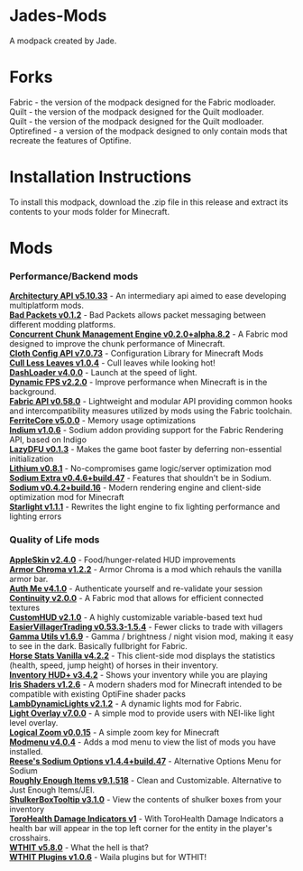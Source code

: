 # Jades-Mods
A modpack created by Jade.
# Forks
Fabric - the version of the modpack designed for the Fabric modloader.  
Quilt - the version of the modpack designed for the Quilt modloader.  
Quilt - the version of the modpack designed for the Quilt modloader.
Optirefined - a version of the modpack designed to only contain mods that recreate the features of Optifine.  
# Installation Instructions
To install this modpack, download the .zip file in this release and extract its contents to your mods folder for Minecraft.
# Mods
### Performance/Backend mods
**[Architectury API v5.10.33](https://modrinth.com/mod/architectury-api)** - An intermediary api aimed to ease developing multiplatform mods.  
**[Bad Packets v0.1.2](https://modrinth.com/mod/badpackets)** - Bad Packets allows packet messaging between different modding platforms.  
**[Concurrent Chunk Management Engine v0.2.0+alpha.8.2](https://modrinth.com/mod/c2me-fabric)** - A Fabric mod designed to improve the chunk performance of Minecraft.  
**[Cloth Config API v7.0.73](https://modrinth.com/mod/cloth-config)** - Configuration Library for Minecraft Mods  
**[Cull Less Leaves v1.0.4](https://modrinth.com/mod/cull-less-leaves)** - Cull leaves while looking hot!  
**[DashLoader v4.0.0](https://modrinth.com/mod/dashloader)** - Launch at the speed of light.  
**[Dynamic FPS v2.2.0](https://modrinth.com/mod/dynamic-fps)** - Improve performance when Minecraft is in the background.  
**[Fabric API v0.58.0](https://modrinth.com/mod/fabric-api)** - Lightweight and modular API providing common hooks and intercompatibility measures utilized by mods using the Fabric toolchain.  
**[FerriteCore v5.0.0](https://modrinth.com/mod/ferrite-core)** - Memory usage optimizations  
**[Indium v1.0.6](https://modrinth.com/mod/indium)** - Sodium addon providing support for the Fabric Rendering API, based on Indigo  
**[LazyDFU v0.1.3](https://modrinth.com/mod/lazydfu)** - Makes the game boot faster by deferring non-essential initialization  
**[Lithium v0.8.1](https://modrinth.com/mod/lithium)** - No-compromises game logic/server optimization mod  
**[Sodium Extra v0.4.6+build.47](https://modrinth.com/mod/sodium-extra)** - Features that shouldn't be in Sodium.  
**[Sodium v0.4.2+build.16](https://modrinth.com/mod/sodium)** - Modern rendering engine and client-side optimization mod for Minecraft  
**[Starlight v1.1.1](https://modrinth.com/mod/starlight)** - Rewrites the light engine to fix lighting performance and lighting errors
### Quality of Life mods
**[AppleSkin v2.4.0](https://modrinth.com/mod/appleskin)** - Food/hunger-related HUD improvements  
**[Armor Chroma v1.2.2](https://www.curseforge.com/minecraft/mc-mods/armor-chroma-for-fabric)** - Armor Chroma is a mod which rehauls the vanilla armor bar.  
**[Auth Me v4.1.0](https://modrinth.com/mod/auth-me)** - Authenticate yourself and re-validate your session  
**[Continuity v2.0.0](https://modrinth.com/mod/continuity)** - A Fabric mod that allows for efficient connected textures  
**[CustomHUD v2.1.0](https://modrinth.com/mod/customhud)** - A highly customizable variable-based text hud  
**[EasierVillagerTrading v0.53.3-1.5.4](https://modrinth.com/mod/easiervillagertrading)** - Fewer clicks to trade with villagers  
**[Gamma Utils v1.6.9](https://modrinth.com/mod/gamma-utils)** - Gamma / brightness / night vision mod, making it easy to see in the dark. Basically fullbright for Fabric.  
**[Horse Stats Vanilla v4.2.2](https://modrinth.com/mod/horsestatsvanilla)** - This client-side mod displays the statistics (health, speed, jump height) of horses in their inventory.  
**[Inventory HUD+ v3.4.2](https://www.curseforge.com/minecraft/mc-mods/inventory-hud-forge)** - Shows your inventory while you are playing  
**[Iris Shaders v1.2.6](https://modrinth.com/mod/iris)** - A modern shaders mod for Minecraft intended to be compatible with existing OptiFine shader packs  
**[LambDynamicLights v2.1.2](https://modrinth.com/mod/lambdynamiclights)** - A dynamic lights mod for Fabric.  
**[Light Overlay v7.0.0](https://modrinth.com/mod/light-overlay)** - A simple mod to provide users with NEI-like light level overlay.  
**[Logical Zoom v0.0.15](https://www.curseforge.com/minecraft/mc-mods/logical-zoom)** - A simple zoom key for Minecraft  
**[Modmenu v4.0.4](https://modrinth.com/mod/modmenu)** - Adds a mod menu to view the list of mods you have installed.  
**[Reese's Sodium Options v1.4.4+build.47](https://modrinth.com/mod/reeses-sodium-options)** - Alternative Options Menu for Sodium  
**[Roughly Enough Items v9.1.518](https://modrinth.com/mod/roughly-enough-items)** - Clean and Customizable. Alternative to Just Enough Items/JEI.  
**[ShulkerBoxTooltip v3.1.0](https://modrinth.com/mod/shulkerboxtooltip)** - View the contents of shulker boxes from your inventory  
**[ToroHealth Damage Indicators v1](https://www.curseforge.com/minecraft/mc-mods/torohealth-damage-indicators)** - With ToroHealth Damage Indicators a health bar will appear in the top left corner for the entity in the player's crosshairs.  
**[WTHIT v5.8.0](https://modrinth.com/mod/wthit)** - What the hell is that?  
**[WTHIT Plugins v1.0.6](https://modrinth.com/mod/wthit-plugins)** - Waila plugins but for WTHIT!  
